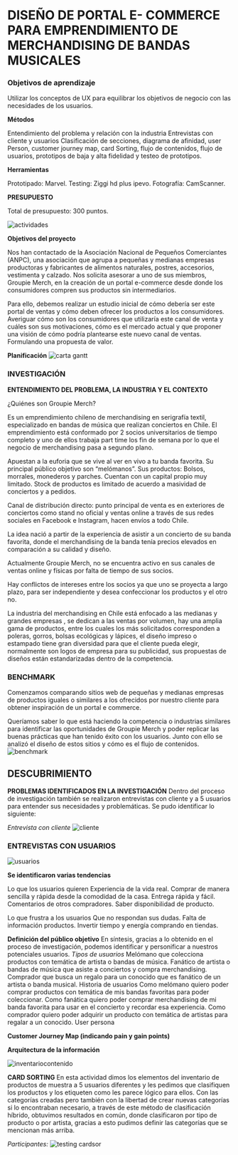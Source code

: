 
# DISEÑO DE PORTAL  E- COMMERCE PARA EMPRENDIMIENTO DE MERCHANDISING DE BANDAS MUSICALES 


### Objetivos de aprendizaje

Utilizar los conceptos de UX para equilibrar los objetivos de negocio con las necesidades de los usuarios.

**Métodos**

Entendimiento del problema y relación con la industria
Entrevistas con cliente y usuarios
Clasificación de  secciones, diagrama de afinidad, user Person, customer journey map, card Sorting, flujo de contenidos, flujo de usuarios, prototipos de baja y alta fidelidad y testeo de prototipos.


**Herramientas**

Prototipado: Marvel.
Testing: Ziggi hd plus ipevo.
Fotografía: CamScanner.

**PRESUPUESTO**

Total de presupuesto: 300 puntos.

![actividades](https://user-images.githubusercontent.com/39094762/44563926-dc3f2b00-a736-11e8-9778-7f527c5fee39.jpg)



**Objetivos del proyecto**

Nos han contactado de la Asociación Nacional de Pequeños Comerciantes (ANPC), una asociación que agrupa a pequeñas y medianas empresas productoras y fabricantes de alimentos naturales, postres, accesorios, vestimenta y calzado.  Nos solicita asesorar a uno de sus miembros, Groupie Merch, en la creación de un portal e-commerce desde donde los consumidores compren sus productos sin intermediarios. 

Para ello, debemos realizar un estudio inicial de cómo debería ser este portal de ventas y cómo deben ofrecer los productos a los consumidores. Averiguar cómo son los consumidores que utilizaría este canal de venta y cuáles son sus motivaciones, cómo es el mercado actual  y que proponer  una visión de cómo podría plantearse este nuevo canal de ventas. Formulando una propuesta de valor.

**Planificación**
![carta gantt](https://user-images.githubusercontent.com/39094762/44565220-5e325280-a73d-11e8-869a-5b0ec8b6649b.jpg)

### INVESTIGACIÓN
**ENTENDIMIENTO DEL PROBLEMA, LA INDUSTRIA Y EL CONTEXTO**

¿Quiénes son Groupie Merch?

Es un emprendimiento chileno de merchandising en serigrafía textil, especializado en bandas de música que realizan conciertos en Chile. 
El emprendimiento está conformado por 2 socios universitarios de tiempo completo y uno de ellos trabaja part time los fin de semana por lo que el negocio de merchandising pasa a segundo plano.

Apuestan a la euforia que se vive al ver en vivo a tu banda favorita. Su principal público objetivo son “melómanos”.
Sus productos: Bolsos, morrales, monederos y parches.
Cuentan con un capital propio muy limitado.
Stock de productos es limitado de acuerdo a masividad de conciertos y a pedidos.

Canal de distribución directo: punto principal de venta es en exteriores de conciertos como stand no oficial y ventas online a través de sus redes sociales en Facebook e Instagram,  hacen envíos a todo Chile.

La idea nació a partir de la experiencia de asistir a un concierto de su banda favorita, donde el merchandising de la banda tenía precios elevados en comparación a su calidad y diseño. 

Actualmente Groupie Merch, no se encuentra activo en sus canales de ventas online y físicas por falta de tiempo de sus socios.

Hay conflictos de intereses entre los socios ya que uno se proyecta a largo plazo, para ser independiente y desea confeccionar los productos y el otro no.

La industria del merchandising en Chile está enfocado a las medianas y grandes empresas , se dedican a las ventas por volumen, hay una amplia gama de productos, entre los cuales los más solicitados corresponden a poleras, gorros, bolsas ecológicas y lápices, el diseño impreso o estampado tiene  gran diversidad para que el cliente pueda elegir, normalmente son logos de empresa para su publicidad, sus propuestas de diseños están estandarizadas dentro de la competencia.

### BENCHMARK

Comenzamos comparando sitios web  de pequeñas y medianas empresas de  productos  iguales o similares a los ofrecidos por nuestro cliente para obtener inspiración de un portal e commerce.

Queríamos saber lo que está haciendo la competencia o industrias similares para identificar las oportunidades de Groupie Merch y poder replicar las buenas prácticas que han tenido éxito con los usuarios. Junto con ello se analizó el diseño de estos sitios y cómo es el flujo de contenidos.
![benchmark](https://user-images.githubusercontent.com/39094762/44565209-5a063500-a73d-11e8-8d5c-b81e2c52b22f.jpg)

## DESCUBRIMIENTO
**PROBLEMAS IDENTIFICADOS EN LA INVESTIGACIÓN**
Dentro del proceso de investigación también se realizaron entrevistas con cliente y a 5 usuarios  para entender sus necesidades y problemáticas. Se pudo identificar lo siguiente:

*Entrevista con cliente*
![cliente](https://user-images.githubusercontent.com/39094762/44565452-99815100-a73e-11e8-8af3-a908fb191768.jpg)

### ENTREVISTAS CON USUARIOS
![usuarios](https://user-images.githubusercontent.com/39094762/44565457-9be3ab00-a73e-11e8-8608-70c732f99497.jpg)

**Se identificaron varias tendencias**

Lo que los usuarios quieren
Experiencia de la vida real.
Comprar de manera sencilla y rápida desde la comodidad de la casa.
Entrega rápida y fácil.
Comentarios de otros compradores.
Saber disponibilidad de producto.

Lo que frustra a los usuarios
Que no respondan sus dudas.
Falta de información productos.
Invertir tiempo y energía comprando en tiendas.
   
**Definición del público objetivo**
En síntesis, gracias a lo obtenido en el proceso de investigación, podemos identificar y personificar a nuestros potenciales usuarios.
*Tipos de usuarios*
Melómano que colecciona productos con temática de artista o bandas de música.
Fanático de artista o bandas de música que asiste a conciertos y compra merchandising.
Comprador que busca un regalo para un conocido que es fanático de un artista o banda musical.
Historia de usuarios
Como melómano quiero poder comprar productos con temática de mis bandas favoritas para poder coleccionar.
Como fanática quiero poder comprar merchandising de mi banda favorita para usar en el concierto y recordar esa experiencia.
Como comprador quiero poder adquirir un producto con temática de artistas para regalar a un conocido.
User persona

**Customer Journey Map (indicando pain y gain points)**







**Arquitectura de la información**

![inventariocontenido](https://user-images.githubusercontent.com/39094762/44565482-b584f280-a73e-11e8-9092-5eb3bf690332.jpg)

**CARD SORTING**
En esta actividad dimos los elementos del inventario de productos de muestra a 5 usuarios diferentes y les pedimos que clasifiquen los productos y los etiqueten como les parece lógico para ellos.
Con las categorías creadas pero también con la libertad de crear nuevas categorías si lo encontraban necesario, a través de este método de clasificación híbrido, obtuvimos resultados en común, donde clasificaron  por tipo de producto o por artista, gracias a esto pudimos definir las categorías  que se mencionan más arriba.

*Participantes:*
![testing cardsor](https://user-images.githubusercontent.com/39094762/44565478-b1f16b80-a73e-11e8-86a5-f0a5a191a322.jpg)

